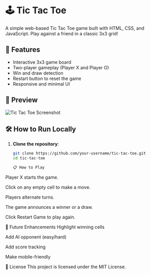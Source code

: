 # 🕹️ Tic Tac Toe

A simple web-based Tic Tac Toe game built with HTML, CSS, and JavaScript. Play against a friend in a classic 3x3 grid!

## 🚀 Features

- Interactive 3x3 game board
- Two-player gameplay (Player X and Player O)
- Win and draw detection
- Restart button to reset the game
- Responsive and minimal UI

## 📸 Preview

![Tic Tac Toe Screenshot](screenshot.png) <!-- Add a screenshot file to your repo -->

## 🛠️ How to Run Locally

1. **Clone the repository**:
   ```bash
   git clone https://github.com/your-username/tic-tac-toe.git
   cd tic-tac-toe

   📋 How to Play
Player X starts the game.

Click on any empty cell to make a move.

Players alternate turns.

The game announces a winner or a draw.

Click Restart Game to play again.

🧩 Future Enhancements
Highlight winning cells

Add AI opponent (easy/hard)

Add score tracking

Make mobile-friendly

📄 License
This project is licensed under the MIT License.

